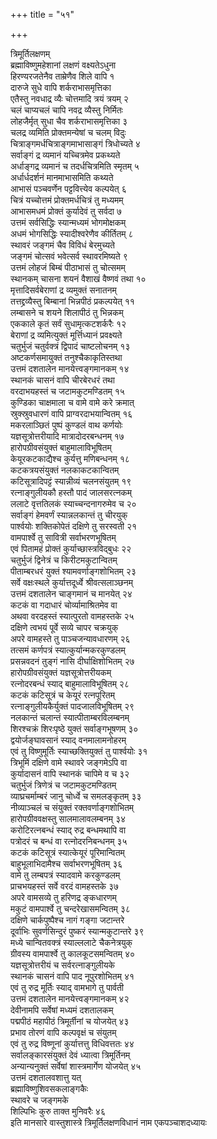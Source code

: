 +++
title = "५१"

+++
   
त्रिमूर्तिलक्षणम्  
ब्रह्माविष्णुमहेशानां लक्षणं वक्ष्यतेऽधुना   
हिरण्यरजतेनैव ताम्रेणैव शिले वापि १  
दारुजे सुधे वापि शर्कराभासमृत्तिका   
एतैस्तु नवधाद्र व्यैः चोत्तमादि त्रयं त्रयम् २  
चलं चाप्यचलं चापि नवद्र व्यैस्तु निर्मितः   
लोहजैर्मृत् सुधा चैव शर्कराभासमृत्तिका ३  
चलद्र व्यमिति प्रोक्तमन्येषां च चलम् विदुः   
चित्राङ्गमर्धचित्राङ्गमाभासाङ्गं त्रिधोच्यते ४  
सर्वाङ्गं द्र व्यमानं यच्चित्रमेव प्रकथ्यते   
अर्धाङ्गद्र व्यमानं च तदर्धचित्रमिति स्मृतम् ५  
अर्धार्धदर्शनं मानमाभासमिति कथ्यते   
आभासं पञ्चवर्णेन पट्टवित्त्येव कल्पयेत् ६  
चित्रं यच्चोत्तमं प्रोक्तमर्धचित्रं तु मध्यमम्   
आभासमधमं प्रोक्तं कुर्यादेवं तु सर्वदा ७  
उत्तमं सर्वसिद्धिः स्यान्मध्यमं भोगमोक्षकम्   
अधमं भोगसिद्धिः स्यादीश्वरेणैव कीर्तितम् ८  
स्थावरं जङ्गमं चैव विविधं बेरमुच्यते   
जङ्गमं चोत्सवं भवेत्सर्व स्थावरमिष्यते ९  
उत्तमं लोहजं बिम्बं पीठाभासं तु चोत्समम्   
स्थानकम् चासना शयनं वैशाखं वैष्णवं तथा १०  
मृत्तादिसर्वबेराणां द्र व्यमुक्तं सनातनम्   
तत्तद्द्रव्यैस्तु बिम्बानां भिन्नपीठं प्रकल्पयेत् ११  
लम्बासने च शयने शिलापीठं तु भिन्नकम्   
एककाले कृतं सर्वं सुधामृत्कटशर्करैः १२  
बेराणां द्र व्यमित्युक्तं मूर्त्तिध्यानं प्रवक्ष्यते   
चतुर्भुजं चतुर्वक्त्रं द्विपादं चाष्टलोचनम् १३  
अष्टकर्णसमायुक्तं तनुश्चैकाकृतिस्तथा   
उत्तमं दशतालेन मानयेत्त्वङ्गमानकम् १४  
स्थानकं चासनं वापि चीरबेरधरं तथा   
वरदाभयहस्तं च जटामकुटमण्डितम् १५  
कुण्डिका चाक्षमाला च वामे वामे करे क्रमात्   
स्रुक्स्रुवधारणं वापि प्राग्वरदाभयान्वितम् १६  
मकरलाञ्छितं पुष्पं कुण्डलं वाथ कर्णयोः   
यज्ञसूत्रोत्तरीयादि मात्रादोदरबन्धनम् १७  
हारोपग्रीवसंयुक्तं बाहुमालाविभूषितम्   
केयूरकटकाद्यैश्च कुर्यत्तु मणिबन्धनम् १८  
कटकत्रयसंयुक्तं नलकाकटकान्वितम्   
कटिसूत्रादिपट्टं स्यान्नीव्यं चलनसंयुतम् १९  
रत्नाङ्गुलीयकौ हस्तौ पादं जालसरत्नकम्   
ललाटे वृत्ततिलकं स्याच्चन्दनागरुमेव च २०  
सर्वाङ्गं हेमवर्णं स्यान्नलकान्तं तु चीरयुक्   
पार्श्वयोः शक्तिकोपेतं दक्षिणे तु सरस्वती २१  
वामपार्श्वे तु सावित्री सर्वाभरणभूषितम्   
एवं पितामहं प्रोक्तं कुर्याच्छास्त्रविद्बुधः २२  
चतुर्भुजं द्विनेत्रं च किरीटमकुटान्वितम्   
पीताम्बरधरं युक्तं श्यामवर्णाङ्गशोभितम् २३  
सर्वे वक्षःस्थले कुर्यात्तदूर्ध्वे श्रीवत्सलाञ्छनम्   
उत्तमं दशतालेन चाङ्गमानं च मानयेत् २४  
कटकं वा गदाधारं चोर्व्यामाश्रितमेव वा   
अथवा वरदहस्तं स्यात्पुरतो वामहस्तके २५  
दक्षिणे त्वभयं पूर्वे सव्ये चापर चक्रयुक्   
अपरे वामहस्ते तु पाञ्चजन्यावधारणम् २६  
तत्समं कर्णपत्रं स्यात्कुर्यान्मकरकुण्डलम्   
प्रसन्नवदनं तुङ्गं नासि दीर्घाक्षिशोभितम् २७  
हारोपग्रीवसंयुक्तं यज्ञसूत्रोत्तरीयकम्   
रत्नोदरबन्धं स्याद् बाहुमालाविभूषितम् २८  
कटकं कटिसूत्रं च केयूरं रत्नपूरितम्   
रत्नाङ्गुलीयकैर्युक्तं पादजालविभूषितम् २९  
नलकान्तं चलान्तं स्यात्पीताम्बरविलम्बनम्   
शिरश्चक्रं शिरःपृष्ठे युक्तं सर्वाङ्गभूषणम् ३०  
द्वयोर्जङ्घावसानं स्याद् वनमालामनोहरम्   
एवं तु विष्णुमूर्तिः स्याच्छक्तियुक्तं तु पार्श्वयोः ३१  
त्रिभूमिं दक्षिणे वामे स्थावरे जङ्गमेऽपि वा   
कुर्यादासनं वापि स्थानकं चापिमे व च ३२  
चतुर्भुजं त्रिणेत्रं च जटामकुटमण्डितम्   
व्याघ्रचर्माम्बरं जानु चोर्ध्वे च समलङ्कृतम् ३३  
नीव्याञ्चलं च संयुक्तं रक्तवर्णाङ्गशोभितम्   
हारोपग्रीववक्षस्तु सालमालावलम्बनम् ३४  
करोटिरत्नबन्धं स्याद् रुद्र बन्धमथापि वा   
पत्रोदरं च बन्धं वा रत्नोदरनिबन्धनम् ३५  
कटकं कटिसूत्रं स्यात्केयूरं पूरिमान्वितम्   
बाहुभूलाभिदामैश्च सर्वाभरणभूषितम् ३६  
वामे तु लम्बपत्रं स्यादवामे करकुण्डलम्   
प्राचभयहस्तं सर्वे वरदं वामहस्तके ३७  
अपरे वामसव्ये तु हरिणद्र ङ्कधारणम्   
मकुटं वामपार्श्वे तु चन्दरेखासमन्वितम् ३८  
दक्षिणे चार्कपुष्पैश्च नागं गङ्गा जटान्तरे   
दूर्वाभिः सुवर्णसिन्दुरं पुष्करं स्यान्मकुटान्तरे ३९  
मध्ये चान्वितवक्त्रं स्याल्ललाटे चैकनेत्रयुक्   
ग्रीवस्य वामपार्श्वे तु कालकूटसमन्वितम् ४०  
यज्ञसूत्रोत्तरीयं च सर्वरत्नाङ्गुलीयके   
स्थानकं चासनं वापि पाद नूपुरशोभितम् ४१  
एवं तु रुद्र मूर्तिः स्याद् वामभागे तु पार्वती   
उत्तमं दशतालेन मानयेत्त्वङ्गमानकम् ४२  
देवीनामपि सर्वेषां मध्यमं दशतालकम्   
पद्मपीठं महापीठं त्रिमूर्तीनां च योजयेत् ४३  
प्रभाव तोरणं वापि कल्पवृक्षं च संयुतम्   
एवं तु रुद्र विष्णूनां कुर्यात्तत्तु विधिवत्ततः ४४  
सर्वालङ्कारसंयुक्तं देवं ध्यात्वा त्रिमूर्तिनम्   
अन्यान्यनुक्तं सर्वेषां शास्त्रमार्गेण योजयेत् ४५  
उत्तमं दशतालवशात्तु यत्   
ब्रह्माविष्णुशिवसकलाङ्गकैः   
स्थावरे च जङ्गमके  
शिल्पिभिः कुरु ताक्त मुनिवरैः ४६  
इति मानसारे वास्तुशास्त्रे त्रिमूर्तिलक्षणविधानं नाम एकपञ्चाशदध्यायः
